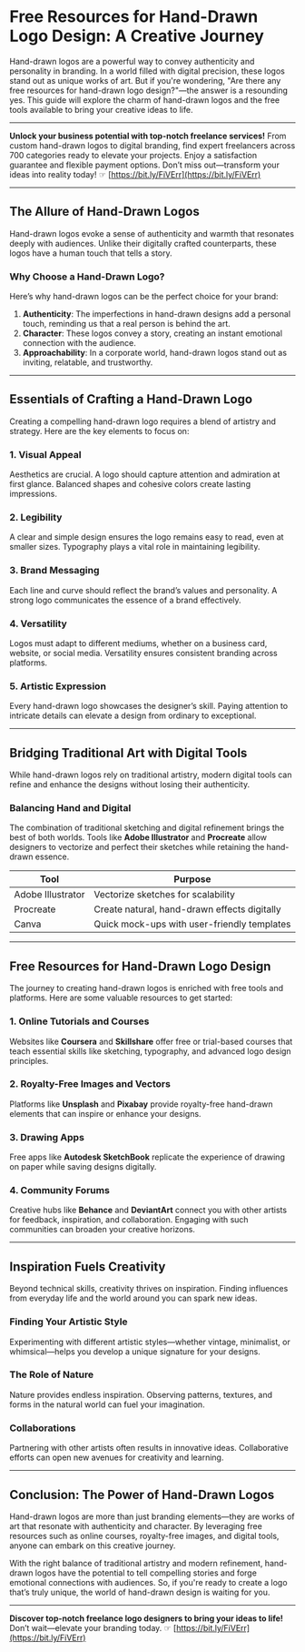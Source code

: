 # Free Resources for Hand-Drawn Logo Design: A Creative Journey

Hand-drawn logos are a powerful way to convey authenticity and personality in branding. In a world filled with digital precision, these logos stand out as unique works of art. But if you're wondering, "Are there any free resources for hand-drawn logo design?"—the answer is a resounding yes. This guide will explore the charm of hand-drawn logos and the free tools available to bring your creative ideas to life.

---

**Unlock your business potential with top-notch freelance services!** From custom hand-drawn logos to digital branding, find expert freelancers across 700 categories ready to elevate your projects. Enjoy a satisfaction guarantee and flexible payment options. Don’t miss out—transform your ideas into reality today! ☞ [https://bit.ly/FiVErr](https://bit.ly/FiVErr)

---

## The Allure of Hand-Drawn Logos

Hand-drawn logos evoke a sense of authenticity and warmth that resonates deeply with audiences. Unlike their digitally crafted counterparts, these logos have a human touch that tells a story.

### Why Choose a Hand-Drawn Logo?

Here’s why hand-drawn logos can be the perfect choice for your brand:

1. **Authenticity**: The imperfections in hand-drawn designs add a personal touch, reminding us that a real person is behind the art.
2. **Character**: These logos convey a story, creating an instant emotional connection with the audience.
3. **Approachability**: In a corporate world, hand-drawn logos stand out as inviting, relatable, and trustworthy.

---

## Essentials of Crafting a Hand-Drawn Logo

Creating a compelling hand-drawn logo requires a blend of artistry and strategy. Here are the key elements to focus on:

### 1. Visual Appeal
Aesthetics are crucial. A logo should capture attention and admiration at first glance. Balanced shapes and cohesive colors create lasting impressions.

### 2. Legibility
A clear and simple design ensures the logo remains easy to read, even at smaller sizes. Typography plays a vital role in maintaining legibility.

### 3. Brand Messaging
Each line and curve should reflect the brand’s values and personality. A strong logo communicates the essence of a brand effectively.

### 4. Versatility
Logos must adapt to different mediums, whether on a business card, website, or social media. Versatility ensures consistent branding across platforms.

### 5. Artistic Expression
Every hand-drawn logo showcases the designer’s skill. Paying attention to intricate details can elevate a design from ordinary to exceptional.

---

## Bridging Traditional Art with Digital Tools

While hand-drawn logos rely on traditional artistry, modern digital tools can refine and enhance the designs without losing their authenticity.

### Balancing Hand and Digital

The combination of traditional sketching and digital refinement brings the best of both worlds. Tools like **Adobe Illustrator** and **Procreate** allow designers to vectorize and perfect their sketches while retaining the hand-drawn essence.

| **Tool**          | **Purpose**                                      |
|--------------------|--------------------------------------------------|
| Adobe Illustrator  | Vectorize sketches for scalability              |
| Procreate          | Create natural, hand-drawn effects digitally    |
| Canva              | Quick mock-ups with user-friendly templates     |

---

## Free Resources for Hand-Drawn Logo Design

The journey to creating hand-drawn logos is enriched with free tools and platforms. Here are some valuable resources to get started:

### 1. Online Tutorials and Courses
Websites like **Coursera** and **Skillshare** offer free or trial-based courses that teach essential skills like sketching, typography, and advanced logo design principles.

### 2. Royalty-Free Images and Vectors
Platforms like **Unsplash** and **Pixabay** provide royalty-free hand-drawn elements that can inspire or enhance your designs.

### 3. Drawing Apps
Free apps like **Autodesk SketchBook** replicate the experience of drawing on paper while saving designs digitally.

### 4. Community Forums
Creative hubs like **Behance** and **DeviantArt** connect you with other artists for feedback, inspiration, and collaboration. Engaging with such communities can broaden your creative horizons.

---

## Inspiration Fuels Creativity

Beyond technical skills, creativity thrives on inspiration. Finding influences from everyday life and the world around you can spark new ideas.

### Finding Your Artistic Style
Experimenting with different artistic styles—whether vintage, minimalist, or whimsical—helps you develop a unique signature for your designs.

### The Role of Nature
Nature provides endless inspiration. Observing patterns, textures, and forms in the natural world can fuel your imagination.

### Collaborations
Partnering with other artists often results in innovative ideas. Collaborative efforts can open new avenues for creativity and learning.

---

## Conclusion: The Power of Hand-Drawn Logos

Hand-drawn logos are more than just branding elements—they are works of art that resonate with authenticity and character. By leveraging free resources such as online courses, royalty-free images, and digital tools, anyone can embark on this creative journey.

With the right balance of traditional artistry and modern refinement, hand-drawn logos have the potential to tell compelling stories and forge emotional connections with audiences. So, if you're ready to create a logo that’s truly unique, the world of hand-drawn design is waiting for you.

---

**Discover top-notch freelance logo designers to bring your ideas to life!** Don’t wait—elevate your branding today. ☞ [https://bit.ly/FiVErr](https://bit.ly/FiVErr)
